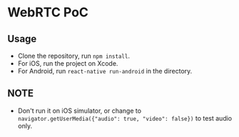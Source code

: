 # WebRTC PoC

## Usage
- Clone the repository, run `npm install`.
- For iOS, run the project on Xcode.
- For Android, run `react-native run-android` in the directory.

## NOTE
- Don't run it on iOS simulator, or change to `navigator.getUserMedia({"audio": true, "video": false})` to test audio only.
